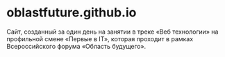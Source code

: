 # oblastfuture.github.io
Сайт, созданный за один день на занятии в треке «Веб технологии» на профильной смене «Первые в IT», которая проходит в рамках Всероссийского форума «Область будущего».
